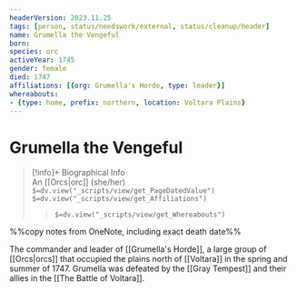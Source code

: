 ```yaml
---
headerVersion: 2023.11.25
tags: [person, status/needswork/external, status/cleanup/header]
name: Grumella the Vengeful
born:
species: orc
activeYear: 1745
gender: female
died: 1747
affiliations: [{org: Grumella's Horde, type: leader}]
whereabouts:
- {type: home, prefix: northern, location: Voltara Plains}
---
```

# Grumella the Vengeful
>[!info]+ Biographical Info  
> An [[Orcs|orc]] (she/her)  
> `$=dv.view("_scripts/view/get_PageDatedValue")`  
> `$=dv.view("_scripts/view/get_Affiliations")`  
>> `$=dv.view("_scripts/view/get_Whereabouts")`

%%copy notes from OneNote, including exact death date%%

The commander and leader of [[Grumella's Horde]], a large group of [[Orcs|orcs]] that occupied the plains north of [[Voltara]] in the spring and summer of 1747. Grumella was defeated by the [[Gray Tempest]] and their allies in the [[The Battle of Voltara]]. 